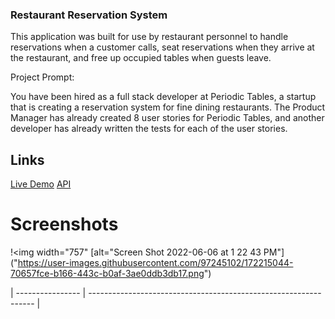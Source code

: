 ### Restaurant Reservation System

This application was built for use by restaurant personnel to handle reservations when a customer calls, seat reservations when they arrive at the restaurant, and free up occupied tables when guests leave.

Project Prompt: 

  You have been hired as a full stack developer at Periodic Tables, a startup that is creating a reservation system for fine dining restaurants. The    Product Manager has already created 8 user stories for Periodic Tables, and another developer has already written the tests for each of the user stories.

## Links 
[Live Demo](https://my-app-restaurant-front.herokuapp.com/dashboard)
[API](https://my-restaurant-app-back.herokuapp.com/tables)


# Screenshots

!<img width="757" [alt="Screen Shot 2022-06-06 at 1 22 43 PM"] ("https://user-images.githubusercontent.com/97245102/172215044-70657fce-b166-443c-b0af-3ae0ddb3db17.png")

| ---------------- | ---------------------------------------------------------------- |
